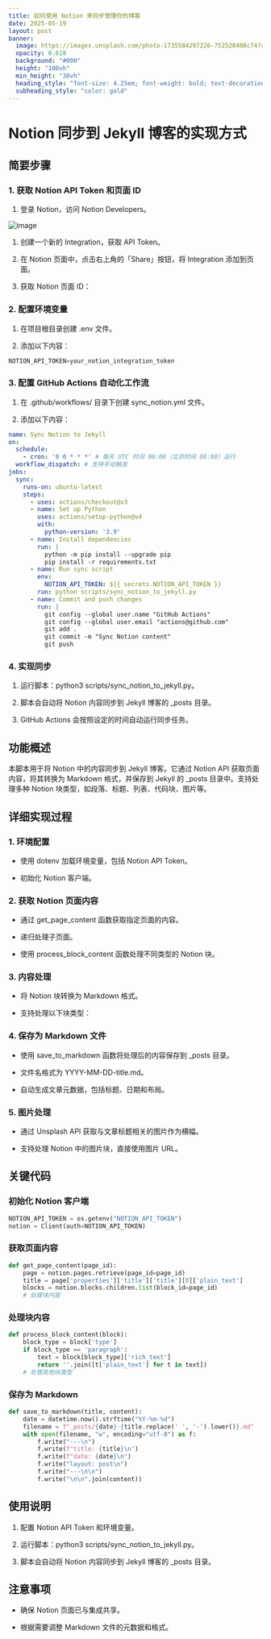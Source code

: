 ```yaml
---
title: 如何使用 Notion 来同步管理你的博客
date: 2025-05-19
layout: post
banner:
  image: https://images.unsplash.com/photo-1735584297226-752520408c74?crop=entropy&cs=tinysrgb&fit=max&fm=jpg&ixid=M3w2OTIwMzJ8MHwxfHJhbmRvbXx8fHx8fHx8fDE3NDc2NDM0NDZ8&ixlib=rb-4.1.0&q=80&w=1080
  opacity: 0.618
  background: "#000"
  height: "100vh"
  min_height: "38vh"
  heading_style: "font-size: 4.25em; font-weight: bold; text-decoration: underline"
  subheading_style: "color: gold"
---
```


# Notion 同步到 Jekyll 博客的实现方式

## 简要步骤

### 1. 获取 Notion API Token 和页面 ID

1. 登录 Notion，访问 Notion Developers。

![image](https://prod-files-secure.s3.us-west-2.amazonaws.com/a7a0cc5a-89b9-4cda-8686-1fba0ca52f40/d19c1afe-dea5-4312-9333-786b0ba83054/image.png?X-Amz-Algorithm=AWS4-HMAC-SHA256&X-Amz-Content-Sha256=UNSIGNED-PAYLOAD&X-Amz-Credential=ASIAZI2LB4664FJO7JDT%2F20250519%2Fus-west-2%2Fs3%2Faws4_request&X-Amz-Date=20250519T083046Z&X-Amz-Expires=3600&X-Amz-Security-Token=IQoJb3JpZ2luX2VjEND%2F%2F%2F%2F%2F%2F%2F%2F%2F%2FwEaCXVzLXdlc3QtMiJGMEQCIBMzCkF2Qi32E%2FwRfrwLADtEECF5J25FJiAYaGVTq3eKAiBS4E5j%2Bpn1szlzbaQv8UtSC%2B28WZ0Rqxw4w9RaMdoznSqIBAiJ%2F%2F%2F%2F%2F%2F%2F%2F%2F%2F8BEAAaDDYzNzQyMzE4MzgwNSIMDTr8%2Bb4w8NzFuo%2BJKtwDOhvPTe2pDSFAgr6fylmelIUasVO1I4fWKi5f1rTjNb7awm6btz5fJgtrMP1O5OuQt8uXESzk7eoeCkoosIMksafMNJvZCFXuEGg9CoJJVxbG4%2F2HSIKtP5sTVvOUyYcPtt7uwD1TlDaQ2G%2FU%2BDYfQTMwyvC3zoYmqOGaT3VR8WaXiKrMLtCoGP3p899L89U3zJhktj0bXzehdId32UGyR9DbISdlcxnsn2bDR7IqHLmNsGyJW4ICMRuOhSAIpfFkNtlgzho4pLfbSCl1gNgVN9ZBk9OocKy3FkAXccLK2TsOZjh6nvonWJDU3Jw34MWcqEn31In9BjNFSNyL956%2FleYlQcoo1Kr4vTO1op31qn3sbUZv9P%2Bcm5LCvnsyqtHPgRaH7LKkUv0p7AS5MsFzeMLqd7EVf48F4sjE58GdAkc4HvkWuLRQGF1JQl4FfaC4jz2x4EI5vitnT811pKttd%2BMn7nMkmTc7n1dFJjLocgpYzBIfQkZXqJ%2FGOJ56B3aBiuyYT4vlxuGWkG8U15qh%2B7tA23kaMwyqbyzp4cLlnP6Z0PMhgjd1dYw0jFlnyJD6uDAnwiPBxHP1tYD4Xa4yWFZNyJE0lpUS6XGkocfp2FeeMv1MAtoDFUqNMzEwjdGrwQY6pgFNZCb7p%2FyE28l5OIlrJRB9iaT1NgkeZ1IylwRgKmejKx2Ek%2BB1oHM4tVqEE79bAT8SEpCEO%2FIEWjAWB8Idmbe%2F2bK6KvSIAPhcfV6riGMDszQ8Cv%2BTfRIKyQirv%2BgNpfbowXjFFYMHcIfRtDiJ6fBjn0JAk1WgxVFWZzYuT4xzl9%2B%2F1qwcRI4mQ7pzCnccR%2Bh9m0aL0Azf%2BrQiuIzyTD7hQgRWmaxu&X-Amz-Signature=4afc977ce39f5fd9df69372853f91c11e25b1108e8d9162b12f6ba93aeaf8880&X-Amz-SignedHeaders=host&x-id=GetObject)

1. 创建一个新的 Integration，获取 API Token。

1. 在 Notion 页面中，点击右上角的「Share」按钮，将 Integration 添加到页面。

1. 获取 Notion 页面 ID：


### 2. 配置环境变量

1. 在项目根目录创建 .env 文件。

1. 添加以下内容：

```javascript
NOTION_API_TOKEN=your_notion_integration_token
```

### 3. 配置 GitHub Actions 自动化工作流

1. 在 .github/workflows/ 目录下创建 sync_notion.yml 文件。

1. 添加以下内容：

```yaml
name: Sync Notion to Jekyll
on:
  schedule:
    - cron: '0 0 * * *' # 每天 UTC 时间 00:00（北京时间 08:00）运行
  workflow_dispatch: # 支持手动触发
jobs:
  sync:
    runs-on: ubuntu-latest
    steps:
      - uses: actions/checkout@v3
      - name: Set up Python
        uses: actions/setup-python@v4
        with:
          python-version: '3.9'
      - name: Install dependencies
        run: |
          python -m pip install --upgrade pip
          pip install -r requirements.txt
      - name: Run sync script
        env:
          NOTION_API_TOKEN: ${{ secrets.NOTION_API_TOKEN }}
        run: python scripts/sync_notion_to_jekyll.py
      - name: Commit and push changes
        run: |
          git config --global user.name "GitHub Actions"
          git config --global user.email "actions@github.com"
          git add .
          git commit -m "Sync Notion content"
          git push
```

### 4. 实现同步

1. 运行脚本：python3 scripts/sync_notion_to_jekyll.py。

1. 脚本会自动将 Notion 内容同步到 Jekyll 博客的 _posts 目录。

1. GitHub Actions 会按照设定的时间自动运行同步任务。

## 功能概述

本脚本用于将 Notion 中的内容同步到 Jekyll 博客。它通过 Notion API 获取页面内容，将其转换为 Markdown 格式，并保存到 Jekyll 的 _posts 目录中。支持处理多种 Notion 块类型，如段落、标题、列表、代码块、图片等。

## 详细实现过程

### 1. 环境配置

- 使用 dotenv 加载环境变量，包括 Notion API Token。

- 初始化 Notion 客户端。

### 2. 获取 Notion 页面内容

- 通过 get_page_content 函数获取指定页面的内容。

- 递归处理子页面。

- 使用 process_block_content 函数处理不同类型的 Notion 块。

### 3. 内容处理

- 将 Notion 块转换为 Markdown 格式。

- 支持处理以下块类型：


### 4. 保存为 Markdown 文件

- 使用 save_to_markdown 函数将处理后的内容保存到 _posts 目录。

- 文件名格式为 YYYY-MM-DD-title.md。

- 自动生成文章元数据，包括标题、日期和布局。

### 5. 图片处理

- 通过 Unsplash API 获取与文章标题相关的图片作为横幅。

- 支持处理 Notion 中的图片块，直接使用图片 URL。

## 关键代码

### 初始化 Notion 客户端

```python
NOTION_API_TOKEN = os.getenv("NOTION_API_TOKEN")
notion = Client(auth=NOTION_API_TOKEN)
```

### 获取页面内容

```python
def get_page_content(page_id):
    page = notion.pages.retrieve(page_id=page_id)
    title = page['properties']['title']['title'][0]['plain_text']
    blocks = notion.blocks.children.list(block_id=page_id)
    # 处理块内容
```

### 处理块内容

```python
def process_block_content(block):
    block_type = block['type']
    if block_type == 'paragraph':
        text = block[block_type]['rich_text']
        return ''.join([t['plain_text'] for t in text])
    # 处理其他块类型
```

### 保存为 Markdown

```python
def save_to_markdown(title, content):
    date = datetime.now().strftime("%Y-%m-%d")
    filename = f"_posts/{date}-{title.replace(' ', '-').lower()}.md"
    with open(filename, "w", encoding="utf-8") as f:
        f.write("---\n")
        f.write(f"title: {title}\n")
        f.write(f"date: {date}\n")
        f.write("layout: post\n")
        f.write("---\n\n")
        f.write("\n\n".join(content))
```

## 使用说明

1. 配置 Notion API Token 和环境变量。

1. 运行脚本：python3 scripts/sync_notion_to_jekyll.py。

1. 脚本会自动将 Notion 内容同步到 Jekyll 博客的 _posts 目录。

## 注意事项

- 确保 Notion 页面已与集成共享。

- 根据需要调整 Markdown 文件的元数据和格式。
